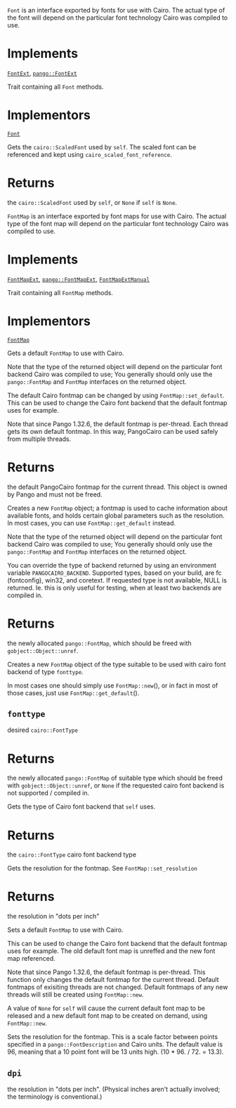 <!-- file * -->
<!-- struct Font -->
`Font` is an interface exported by fonts for
use with Cairo. The actual type of the font will depend
on the particular font technology Cairo was compiled to use.

# Implements

[`FontExt`](trait.FontExt.html), [`pango::FontExt`](../pango/trait.FontExt.html)
<!-- trait FontExt -->
Trait containing all `Font` methods.

# Implementors

[`Font`](struct.Font.html)
<!-- trait FontExt::fn get_scaled_font -->
Gets the `cairo::ScaledFont` used by `self`.
The scaled font can be referenced and kept using
`cairo_scaled_font_reference`.

# Returns

the `cairo::ScaledFont` used by `self`,
 or `None` if `self` is `None`.
<!-- struct FontMap -->
`FontMap` is an interface exported by font maps for
use with Cairo. The actual type of the font map will depend
on the particular font technology Cairo was compiled to use.

# Implements

[`FontMapExt`](trait.FontMapExt.html), [`pango::FontMapExt`](../pango/trait.FontMapExt.html), [`FontMapExtManual`](prelude/trait.FontMapExtManual.html)
<!-- trait FontMapExt -->
Trait containing all `FontMap` methods.

# Implementors

[`FontMap`](struct.FontMap.html)
<!-- impl FontMap::fn get_default -->
Gets a default `FontMap` to use with Cairo.

Note that the type of the returned object will depend
on the particular font backend Cairo was compiled to use;
You generally should only use the `pango::FontMap` and
`FontMap` interfaces on the returned object.

The default Cairo fontmap can be changed by using
`FontMap::set_default`. This can be used to
change the Cairo font backend that the default fontmap
uses for example.

Note that since Pango 1.32.6, the default fontmap is per-thread.
Each thread gets its own default fontmap. In this way,
PangoCairo can be used safely from multiple threads.

# Returns

the default PangoCairo fontmap
 for the current thread. This object is owned by Pango and must not be freed.
<!-- impl FontMap::fn new -->
Creates a new `FontMap` object; a fontmap is used
to cache information about available fonts, and holds
certain global parameters such as the resolution.
In most cases, you can use `FontMap::get_default`
instead.

Note that the type of the returned object will depend
on the particular font backend Cairo was compiled to use;
You generally should only use the `pango::FontMap` and
`FontMap` interfaces on the returned object.

You can override the type of backend returned by using an
environment variable `PANGOCAIRO_BACKEND`. Supported types,
based on your build, are fc (fontconfig), win32, and coretext.
If requested type is not available, NULL is returned. Ie.
this is only useful for testing, when at least two backends
are compiled in.

# Returns

the newly allocated `pango::FontMap`,
 which should be freed with `gobject::Object::unref`.
<!-- impl FontMap::fn new_for_font_type -->
Creates a new `FontMap` object of the type suitable
to be used with cairo font backend of type `fonttype`.

In most cases one should simply use `FontMap::new`(),
or in fact in most of those cases, just use
`FontMap::get_default`().
## `fonttype`
desired `cairo::FontType`

# Returns

the newly allocated
 `pango::FontMap` of suitable type which should be freed
 with `gobject::Object::unref`, or `None` if the requested
 cairo font backend is not supported / compiled in.
<!-- trait FontMapExtManual::fn get_font_type -->
Gets the type of Cairo font backend that `self` uses.

# Returns

the `cairo::FontType` cairo font backend type
<!-- trait FontMapExt::fn get_resolution -->
Gets the resolution for the fontmap. See `FontMap::set_resolution`

# Returns

the resolution in "dots per inch"
<!-- trait FontMapExt::fn set_default -->
Sets a default `FontMap` to use with Cairo.

This can be used to change the Cairo font backend that the
default fontmap uses for example. The old default font map
is unreffed and the new font map referenced.

Note that since Pango 1.32.6, the default fontmap is per-thread.
This function only changes the default fontmap for
the current thread. Default fontmaps of exisiting threads
are not changed. Default fontmaps of any new threads will
still be created using `FontMap::new`.

A value of `None` for `self` will cause the current default
font map to be released and a new default font
map to be created on demand, using `FontMap::new`.
<!-- trait FontMapExt::fn set_resolution -->
Sets the resolution for the fontmap. This is a scale factor between
points specified in a `pango::FontDescription` and Cairo units. The
default value is 96, meaning that a 10 point font will be 13
units high. (10 * 96. / 72. = 13.3).
## `dpi`
the resolution in "dots per inch". (Physical inches aren't actually
 involved; the terminology is conventional.)
